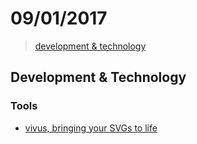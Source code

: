 # 09/01/2017

> [development & technology](#development--technology)


## Development & Technology

### Tools
- [vivus, bringing your SVGs to life](http://maxwellito.github.io/vivus/)